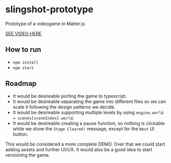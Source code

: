 # slingshot-prototype
Prototype of a videogame in Matter.js

[SEE VIDEO HERE](https://www.youtube.com/watch?v=mqxPWWSjmAw)

## How to run

* `npm install`
* `npm start`

## Roadmap
* It would be desireable porting the game to typescript.
* It would be desireable separating the game into different files so we can scale it following the design patterns we decide.
* It would be desireable supporting multiple levels by using `engine.world = scenes[sceneIndex].world`.
* It would be desireable creating a pause function, so nothing is clickable while we show the `Stage Cleared!` message, except for the `Next` UI button.

This would be considered a more complete DEMO. Over that we could start adding assets and further UI/UX. It would also be a good idea to start versioning the game.
